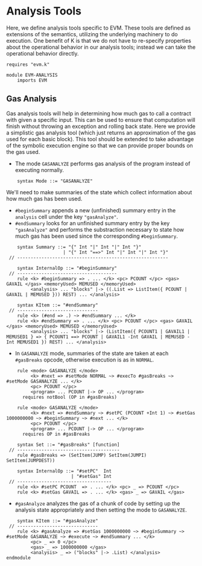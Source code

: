 Analysis Tools
==============

Here, we define analysis tools specific to EVM.
These tools are defined as extensions of the semantics, utilizing the underlying machinery to do execution.
One benefit of K is that we do not have to re-specify properties about the operational behavior in our analysis tools; instead we can take the operational behavior directly.

```{.k .uiuck .rvk}
requires "evm.k"

module EVM-ANALYSIS
    imports EVM
```

Gas Analysis
------------

Gas analysis tools will help in determining how much gas to call a contract with given a specific input.
This can be used to ensure that computation will finish without throwing an exception and rolling back state.
Here we provide a simplistic gas analysis tool (which just returns an approximation of the gas used for each basic block).
This tool should be extended to take advantage of the symbolic execution engine so that we can provide proper bounds on the gas used.

-   The mode `GASANALYZE` performs gas analysis of the program instead of executing normally.

```{.k .uiuck .rvk}
    syntax Mode ::= "GASANALYZE"
```

We'll need to make summaries of the state which collect information about how much gas has been used.

-   `#beginSummary` appends a new (unfinished) summary entry in the `analysis` cell under the key `"gasAnalyze"`.
-   `#endSummary` looks for an unfinished summary entry by the key `"gasAnalyze"` and performs the substraction necessary to state how much gas has been used since the corresponding `#beginSummary`.

```{.k .uiuck .rvk}
    syntax Summary ::= "{" Int "|" Int "|" Int "}"
                     | "{" Int "==>" Int "|" Int "|" Int "}"
 // --------------------------------------------------------

    syntax InternalOp ::= "#beginSummary"
 // -------------------------------------
    rule <k> #beginSummary => . ... </k> <pc> PCOUNT </pc> <gas> GAVAIL </gas> <memoryUsed> MEMUSED </memoryUsed>
         <analysis> ... "blocks" |-> ((.List => ListItem({ PCOUNT | GAVAIL | MEMUSED })) REST) ... </analysis>

    syntax KItem ::= "#endSummary"
 // ------------------------------
    rule <k> (#end => .) ~> #endSummary ... </k>
    rule <k> #endSummary => . ... </k> <pc> PCOUNT </pc> <gas> GAVAIL </gas> <memoryUsed> MEMUSED </memoryUsed>
         <analysis> ... "blocks" |-> (ListItem({ PCOUNT1 | GAVAIL1 | MEMUSED1 } => { PCOUNT1 ==> PCOUNT | GAVAIL1 -Int GAVAIL | MEMUSED -Int MEMUSED1 }) REST) ... </analysis>
```

-   In `GASANALYZE` mode, summaries of the state are taken at each `#gasBreaks` opcode, otherwise execution is as in `NORMAL`.

```{.k .uiuck .rvk}
    rule <mode> GASANALYZE </mode>
         <k> #next => #setMode NORMAL ~> #execTo #gasBreaks ~> #setMode GASANALYZE ... </k>
         <pc> PCOUNT </pc>
         <program> ... PCOUNT |-> OP ... </program>
      requires notBool (OP in #gasBreaks)

    rule <mode> GASANALYZE </mode>
         <k> #next => #endSummary ~> #setPC (PCOUNT +Int 1) ~> #setGas 1000000000 ~> #beginSummary ~> #next ... </k>
         <pc> PCOUNT </pc>
         <program> ... PCOUNT |-> OP ... </program>
      requires OP in #gasBreaks

    syntax Set ::= "#gasBreaks" [function]
 // --------------------------------------
    rule #gasBreaks => (SetItem(JUMP) SetItem(JUMPI) SetItem(JUMPDEST))

    syntax InternalOp ::= "#setPC"  Int
                        | "#setGas" Int
 // -----------------------------------
    rule <k> #setPC PCOUNT  => . ... </k> <pc> _ => PCOUNT </pc>
    rule <k> #setGas GAVAIL => . ... </k> <gas> _ => GAVAIL </gas>
```

-   `#gasAnalyze` analyzes the gas of a chunk of code by setting up the analysis state appropriately and then setting the mode to `GASANALYZE`.

```{.k .uiuck .rvk}
    syntax KItem ::= "#gasAnalyze"
 // ------------------------------
    rule <k> #gasAnalyze => #setGas 1000000000 ~> #beginSummary ~> #setMode GASANALYZE ~> #execute ~> #endSummary ... </k>
         <pc> _ => 0 </pc>
         <gas> _ => 1000000000 </gas>
         <analysis> _ => ("blocks" |-> .List) </analysis>
endmodule
```
